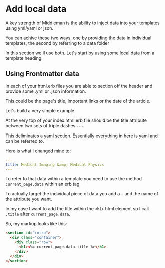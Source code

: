 # Add local data

A key strength of Middleman is the ability to inject data into your templates using yml/yaml or json.

You can achive these two ways, one by providing the data in individual templates, the second by referring to a data folder

In this section we'll use both. Let's start by using some local data from a template heading.

## Using Frontmatter data

In each of your html.erb files you are able to section off the header and provide some .yml or .json information.

This could be the page's title, important links or the date of the article.

Let's build a very simple example.

At the very top of your index.html.erb file should be the title attribute between two sets of triple dashes ```---```.

This deliminates a yaml section. Essentially everything in here is yaml and can be referred to.

Here is what I changed mine to:

```yaml
---
title: Medical Imaging &amp; Medical Physics
---
```

To refer to that data within a template you need to use the method ```current_page.data``` within an erb tag.

To actually target the individual piece of data you add a ```.``` and the name of the attribute you want.

In my case I want to add the title within the ```<h1>``` html element so I call ```.title``` after ```current_page.data```.

So, my markup looks like this:

```html
<section id="intro">
  <div class="container">
    <div class="row">
      <h1><%= current_page.data.title %></h1>
    </div>
  </div>
</section>
```